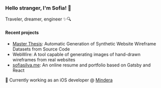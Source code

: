### Hello stranger, I'm Sofia! 👋

Traveler, dreamer, engineer ✨🔍

#### Recent projects

- [Master Thesis](https://hdl.handle.net/10216/128542): Automatic Generation of Synthetic Website Wireframe Datasets from Source Code
- WebWire: A tool capable of generating images of hand-drawn wireframes from real websites
- [sofiasilva.me](https://sofiasilva.me): An online resume and portfolio based on Gatsby and React

📍 Currently working as an iOS developer @ [Mindera](https://mindera.com)

<!--
**literallysofia/literallysofia** is a ✨ _special_ ✨ repository because its `README.md` (this file) appears on your GitHub profile.

Here are some ideas to get you started:

- 🔭 I’m currently working on ...
- 🌱 I’m currently learning ...
- 👯 I’m looking to collaborate on ...
- 🤔 I’m looking for help with ...
- 💬 Ask me about ...
- 📫 How to reach me: ...
- 😄 Pronouns: ...
- ⚡ Fun fact: ...
-->

